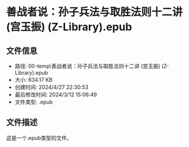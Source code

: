 ﻿# 善战者说：孙子兵法与取胜法则十二讲 (宫玉振) (Z-Library).epub

## 文件信息
- 路径: 00-temp\善战者说：孙子兵法与取胜法则十二讲 (宫玉振) (Z-Library).epub
- 大小: 634.17 KB
- 创建时间: 2024/4/27 22:30:53
- 最后修改时间: 2024/3/12 15:06:49
- 文件类型: .epub

## 文件描述
这是一个.epub类型的文件。

